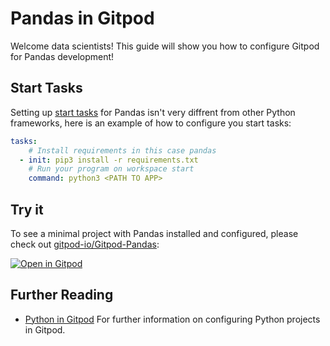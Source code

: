 # Pandas in Gitpod

Welcome data scientists! This guide will show you how to configure Gitpod for Pandas development!

## Start Tasks

Setting up [start tasks](/docs/config-start-tasks) for Pandas isn't very diffrent from other Python frameworks, here is an example of how to configure you start tasks:

```yaml
tasks:
    # Install requirements in this case pandas
  - init: pip3 install -r requirements.txt
    # Run your program on workspace start
    command: python3 <PATH TO APP>
```

## Try it

To see a minimal project with Pandas installed and configured, please check out [gitpod-io/Gitpod-Pandas](https://github.com/gitpod-io/Gitpod-Pandas):

[![Open in Gitpod](https://gitpod.io/button/open-in-gitpod.svg)](https://gitpod.io/#https://github.com/gitpod-io/Gitpod-Pandas)

## Further Reading

- [Python in Gitpod](/docs/languages/python) For further information on configuring Python projects in Gitpod.
